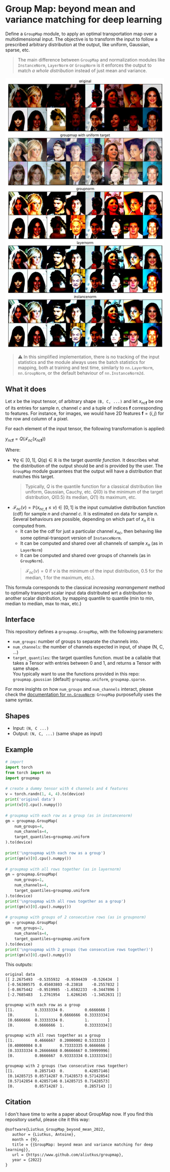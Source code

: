 # Group Map: beyond mean and variance matching for deep learning

Define a `GroupMap` module, to apply an optimal transportation map over a multidimensional input. The objective is to transform the input to follow a prescribed arbitrary distribution at the output, like uniform, Gaussian, sparse, etc. 

> The main difference between `GroupMap` and normalization modules like `InstanceNorm`, `LayerNorm` or `GroupNorm` is it enforces the output to match _a whole distribution_ instead of just mean and variance.

<img src="groupmap.jpg" width="500">

> :warning: In this simplified implementation, there is no tracking of the input statistics and the module always uses the batch statistics for mapping, both at training and test time, similarly to `nn.LayerNorm`, `nn.GroupNorm`, or the default behaviour of `nn.InstanceNorm2d`. 

## What it does

Let $x$ be the input tensor, of arbitrary shape `(B, C, ...)` and let $x_{nc\boldsymbol{f}}$ be one of its entries for sample $n$, channel $c$ and a tuple of indices $\boldsymbol{f}$ corresponding to features. For instance, for images, we would have 2D features $\boldsymbol{f}=(i,j)$ for the row and column of a pixel. 

For each element of the input tensor, the following transformation is applied:

$y_{nc\boldsymbol{f}}=\mathit{Q}\left(\mathcal{F}_{nc}\left(x_{nc\boldsymbol{f}}\right)\right)$

Where:  
* $\forall q\in[0, 1],~\mathit{Q}(q)\in\mathbb{R}$ is the target _quantile function_. It describes what the distribution of the output should be and is provided by the user. The `GroupMap` module guarantees that the output will have a distribution that matches this target.
    > Typically, $\mathit{Q}$ is the quantile function for a classical distribution like uniform, Gaussian, Cauchy, etc.
    $\mathit{Q}(0)$ is the minimum of the target distribution, $\mathit{Q}(0.5)$ its median, $\mathit{Q}(1)$ its maximum, etc.
* $\mathcal{F}_{nc}(v)=\mathbb{P}(x_{nc,\boldsymbol{f}}\leq v)\in[0, 1]$  is the input cumulative distribution function (cdf) for sample $n$ and channel $c$.
   It is estimated on data for sample $n$. Several behaviours are possible, depending on which part of $x_n$ it is computed from.
   * It can be the cdf for just a particular channel $x_{nc}$, then behaving like some optimal-transport version of `InstanceNorm`.
   * It can be computed and shared over all channels of sample $x_n$  (as in `LayerNorm`)
   * It can be computed and shared over groups of channels (as in `GroupNorm`).
    > $\mathcal{F}_{nc}(v)=0$ if $v$ is the minimum of the input distribution, $0.5$ for the median, $1$ for the maximum, etc.).  


This formula corresponds to the classical _increasing rearrangement_ method to optimally transport scalar input data distributed wrt a distribution to another scalar distribution, by mapping quantile to quantile (min to min, median to median, max to max, etc.)  

## Interface

This repository defines a `groupmap.GroupMap`, with the following parameters:
* `num_groups`: number of groups to separate the channels into.
* `num_channels`: the number of channels expected in input, of shape (N, C, ...)
* `target_quantiles`: the target quantiles function. must be a callable that takes a Tensor with entries between 0 and 1, and returns a Tensor with same shape.  
You typically want to use the functions provided in this repo: `groupmap.gaussian` (default) `groupmap.uniform`, `groupmap.sparse`.

For more insights on how `num_groups` and `num_channels` interact, please check the [documentation for `nn.GroupNorm`](https://pytorch.org/docs/stable/generated/torch.nn.GroupNorm.html): `GroupMap` purposefully uses the same syntax.

## Shapes
* Input: `(N, C ...)`
* Output: `(N, C, ...)` (same shape as input)

## Example

```python
# import
import torch
from torch import nn
import groupmap

# create a dummy tensor with 4 channels and 4 features
v = torch.randn(1, 4, 4).to(device)
print('original data')
print(v[0].cpu().numpy())

# groupmap with each row as a group (as in instancenorm)
gm = groupmap.GroupMap(
    num_groups=4,
    num_channels=4,
    target_quantiles=groupmap.uniform
).to(device)

print('\ngroupmap with each row as a group')
print(gm(v)[0].cpu().numpy())

# groupmap with all rows together (as in layernorm)
gm = groupmap.GroupMap(
    num_groups=1,
    num_channels=4,
    target_quantiles=groupmap.uniform
).to(device)
print('\ngroupmap with all rows together as a group')
print(gm(v)[0].cpu().numpy())

# groupmap with groups of 2 consecutive rows (as in groupnorm)
gm = groupmap.GroupMap(
    num_groups=2,
    num_channels=4,
    target_quantiles=groupmap.uniform
).to(device)
print('\ngroupmap with 2 groups (two consecutive rows together)')
print(gm(v)[0].cpu().numpy())
```

This outputs:
```
original data
[[ 2.2675493  -0.5355932  -0.9594439  -0.526434  ]
 [-0.56300575  0.45603803 -0.23818    -0.2557832 ]
 [-0.8675442  -0.9519985  -1.6582233  -0.3447896 ]
 [-2.7685483   1.2761954   1.6266245  -1.3452631 ]]

groupmap with each row as a group
[[1.         0.33333334 0.         0.6666666 ]
 [0.         1.         0.6666666  0.33333334]
 [0.6666666  0.33333334 0.         1.        ]
 [0.         0.6666666  1.         0.33333334]]

groupmap with all rows together as a group
[[1.         0.4666667  0.20000002 0.5333333 ]
 [0.40000004 0.8        0.73333335 0.6666666 ]
 [0.33333334 0.26666668 0.06666667 0.59999996]
 [0.         0.8666667  0.93333334 0.13333334]]

groupmap with 2 groups (two consecutive rows together)
[[1.         0.2857143  0.         0.42857146]
 [0.14285715 0.85714287 0.71428573 0.57142854]
 [0.57142854 0.42857146 0.14285715 0.71428573]
 [0.         0.85714287 1.         0.2857143 ]] 
 ```
 
 ## Citation
 I don't have time to write a paper about GroupMap now. If you find this repository useful, please cite it this way:
 ```
 @software{Liutkus_GroupMap_beyond_mean_2022,
    author = {Liutkus, Antoine},
    month = {9},
    title = {{GroupMap: beyond mean and variance matching for deep learning}},
    url = {https://www.github.com/aliutkus/groupmap},
    year = {2022}
}
 ```
